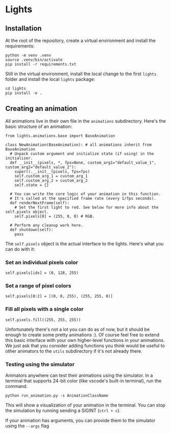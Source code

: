 # Lights

## Installation
At the root of the repository, create a virtual environment and install the requirements:
```
python -m venv .venv
source .venv/bin/activate
pip install -r requirements.txt
```

Still in the virtual environment, install the local change to the first `lights` folder and install the local `lights` package:
```
cd lights
pip install -e .
```

## Creating an animation

All animations live in their own file in the `animations` subdirectory. Here's the basic structure of an animation:
```
from lights.animations.base import BaseAnimation

class NewAnimation(BaseAnimation): # all animations inherit from BaseAnimation
  # Unpack custom argument and initialize state (if using) in the initializer.
  def __init__(pixels, *, fps=None, custom_arg1="default_value_1", custom_arg2="default_value_2"):
    super().__init__(pixels, fps=fps)
    self.custom_arg_1 = custom_arg_1
    self.custom_arg_2 = custom_arg_2
    self.state = {}

  # You can write the core logic of your animation in this function.
  # It's called at the specified frame rate (every 1/fps seconds).
  def renderNextFrame(self):
    # Set the first light to red. See below for more info about the self.pixels object.
    self.pixels[0] = (255, 0, 0) # RGB.

  # Perform any cleanup work here.
  def shutdown(self):
    pass
```

The `self.pixels` object is the actual interface to the lights. Here's what you can do with it:

### Set an individual pixels color
```
self.pixels[idx] = (0, 128, 255)
```

### Set a range of pixel colors
```
self.pixels[0:2] = [(0, 0, 255), (255, 255, 0)]
```

### Fill all pixels with a single color
```
self.pixels.fill((255, 255, 255))
```

Unfortunately there's not a lot you can do as of now, but it should be enough to create some pretty animations :). Of course feel free to extend this basic interface with your own higher-level functions in your animations. We just ask that you consider adding functions you think would be useful to other animators to the `utils` subdirectory if it's not already there. 

### Testing using the simulator

Animators anywhere can test their animations using the simulator. In a terminal that supports 24-bit color (like vscode's built-in terminal), run the command.
```
python run_animation.py -s AnimationClassName
```

This will show a visualization of your animation in the terminal. You can stop the simulation by running sending a SIGINT (`ctrl + c`).

If your animation has arguments, you can provide them to the simulator using the `--args` flag